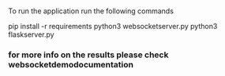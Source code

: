 ###
To run the application run the following commands

pip install -r requirements
python3 websocketserver.py
python3 flaskserver.py


### for more info on the results please check websocketdemodocumentation
